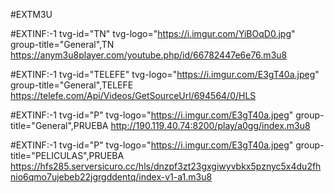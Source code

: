 #EXTM3U

#EXTINF:-1 tvg-id="TN" tvg-logo="https://i.imgur.com/YiBOqD0.jpg" group-title="General",TN 
https://anym3u8player.com/youtube.php/id/66782447e6e76.m3u8

#EXTINF:-1 tvg-id="TELEFE" tvg-logo="https://i.imgur.com/E3gT40a.jpeg" group-title="General",TELEFE 
https://telefe.com/Api/Videos/GetSourceUrl/694564/0/HLS


#EXTINF:-1 tvg-id="P" tvg-logo="https://i.imgur.com/E3gT40a.jpeg" group-title="General",PRUEBA
http://190.119.40.74:8200/play/a0gg/index.m3u8

#EXTINF:-1 tvg-id="P" tvg-logo="https://i.imgur.com/E3gT40a.jpeg" group-title="PELICULAS",PRUEBA
https://hfs285.serversicuro.cc/hls/dnzpf3zt23gxgiwyvbkx5pznyc5x4du2fhnio6qmo7ujebeb22jgrgddentq/index-v1-a1.m3u8
